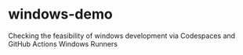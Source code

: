 # windows-demo
Checking the feasibility of windows development via Codespaces and GitHub Actions Windows Runners
